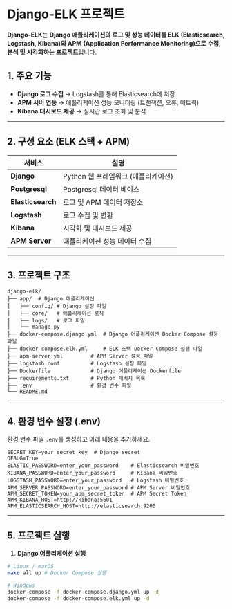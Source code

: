 # Django-ELK 프로젝트

**Django-ELK**는 **Django 애플리케이션의 로그 및 성능 데이터를 ELK (Elasticsearch, Logstash, Kibana)와 APM (Application Performance
Monitoring)으로 수집, 분석 및 시각화하는 프로젝트**입니다.

## 1. 주요 기능

- **Django 로그 수집** → Logstash를 통해 Elasticsearch에 저장
- **APM 서버 연동** → 애플리케이션 성능 모니터링 (트랜잭션, 오류, 메트릭)
- **Kibana 대시보드 제공** → 실시간 로그 조회 및 분석

---

## 2. 구성 요소 (ELK 스택 + APM)

| 서비스               | 설명                      |
|-------------------|-------------------------|
| **Django**        | Python 웹 프레임워크 (애플리케이션) |
| **Postgresql**    | Postgresql 데이터 베이스      |
| **Elasticsearch** | 로그 및 APM 데이터 저장소        |
| **Logstash**      | 로그 수집 및 변환              |
| **Kibana**        | 시각화 및 대시보드 제공           |
| **APM Server**    | 애플리케이션 성능 데이터 수집        |

---

## 3. 프로젝트 구조

```plaintext
django-elk/
├── app/  # Django 애플리케이션
│   ├── config/ # Django 설정 파일
│   ├── core/   # 애플리케이션 로직
│   ├── logs/   # 로그 파일
│   └── manage.py
├── docker-compose.django.yml  # Django 어플리케이션 Docker Compose 설정 파일
├── docker-compose.elk.yml     # ELK 스택 Docker Compose 설정 파일
├── apm-server.yml         # APM Server 설정 파일
├── logstash.conf          # Logstash 설정 파일
├── Dockerfile             # Django 어플리케이션 Dockerfile
├── requirements.txt       # Python 패키지 목록
├── .env                   # 환경 변수 파일
└── README.md
```

---

## 4. 환경 변수 설정 (.env)

환경 변수 파일 `.env`를 생성하고 아래 내용을 추가하세요.

```plaintext
SECRET_KEY=your_secret_key  # Django secret
DEBUG=True
ELASTIC_PASSWORD=enter_your_password    # Elasticsearch 비밀번호
KIBANA_PASSWORD=enter_your_password     # Kibana 비밀번호
LOGSTASH_PASSWORD=enter_your_password   # Logstash 비밀번호
APM_SERVER_PASSWORD=enter_your_password # APM Server 비밀번호
APM_SECRET_TOKEN=your_apm_secret_token  # APM Secret Token
APM_KIBANA_HOST=http://kibana:5601
APM_ELASTICSEARCH_HOST=http://elasticsearch:9200
```

---

## 5. 프로젝트 실행

1. **Django 어플리케이션 실행**

```bash
# Linux / macOS
make all up # Docker Compose 실행

# Windows
docker-compose -f docker-compose.django.yml up -d
docker-compose -f docker-compose.elk.yml up -d
```
